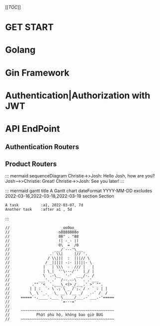 [[_TOC_]]

# GET START

# Golang

# Gin Framework

# Authentication|Authorization with JWT

# API EndPoint

## Authentication Routers

## Product Routers

::: mermaid
sequenceDiagram
Christie->>Josh: Hello Josh, how are you?
Josh-->>Christie: Great!
Christie->>Josh: See you later!
:::

::: mermaid
gantt
title A Gantt chart
dateFormat YYYY-MM-DD
excludes 2022-03-16,2022-03-18,2022-03-19
section Section

    A task          :a1, 2022-03-07, 7d
    Another task    :after a1 , 5d

:::

```
//                       _oo0oo_
//                      o8888888o
//                      88" . "88
//                      (| -_- |)
//                      0\  =  /0
//                    ___/`---'\___
//                  .' \\|     |// '.
//                 / \\|||  :  |||// \
//                / _||||| -:- |||||- \
//               |   | \\\  -  /// |   |
//               | \_|  ''\---/''  |_/ |
//               \  .-\__  '-'  ___/-. /
//             ___'. .'  /--.--\  `. .'___
//          ."" '<  `.___\_<|>_/___.' >' "".
//         | | :  `- \`.;`\ _ /`;.`/ - ` : | |
//         \  \ `_.   \_ __\ /__ _/   .-` /  /
//     =====`-.____`.___ \_____/___.-`___.-'=====
//                       `=---='
//
//     ~~~~~~~~~~~~~~~~~~~~~~~~~~~~~~~~~~~~~~~~~~
//            Phật phù hộ, không bao giờ BUG
//     ~~~~~~~~~~~~~~~~~~~~~~~~~~~~~~~~~~~~~~~~~~
```
